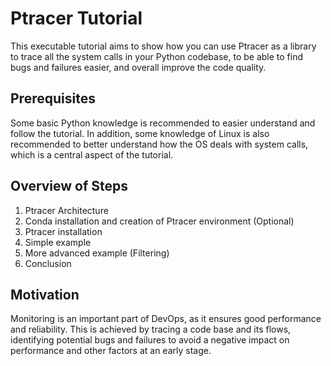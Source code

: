 # Ptracer Tutorial
This executable tutorial aims to show how you can use Ptracer as a library to trace all the system calls in your Python codebase, to be able to find bugs and failures easier, and overall improve the code quality.

## Prerequisites
Some basic Python knowledge is recommended to easier understand and follow the tutorial. In addition, some knowledge of Linux is also recommended to better understand how the OS deals with system calls, which is a central aspect of the tutorial. 

## Overview of Steps
1. Ptracer Architecture
2. Conda installation and creation of Ptracer environment (Optional)
3. Ptracer installation
4. Simple example
5. More advanced example (Filtering)
6. Conclusion

## Motivation
Monitoring is an important part of DevOps, as it ensures good performance and reliability. This is achieved by tracing a code base and its flows, identifying potential bugs and failures to avoid a negative impact on performance and other factors at an early stage.
